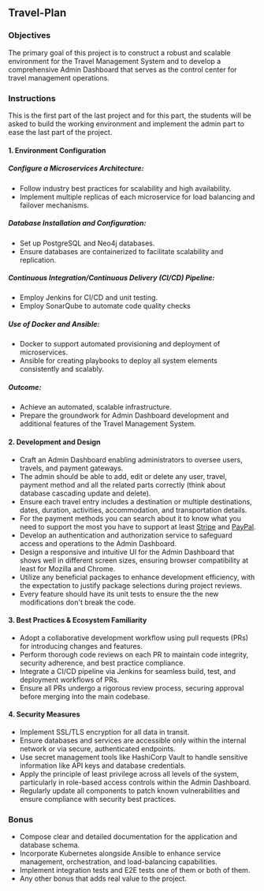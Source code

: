 ## Travel-Plan

### Objectives

The primary goal of this project is to construct a robust and scalable environment for the Travel Management System and to develop a comprehensive Admin Dashboard that serves as the control center for travel management operations.

### Instructions

This is the first part of the last project and for this part, the students will be asked to build the working environment and implement the admin part to ease the last part of the project.

#### 1. Environment Configuration

##### Configure a Microservices Architecture:
-    Follow industry best practices for scalability and high availability.
-    Implement multiple replicas of each microservice for load balancing and failover mechanisms.

##### Database Installation and Configuration:
-    Set up PostgreSQL and Neo4j databases.
-    Ensure databases are containerized to facilitate scalability and replication.

##### Continuous Integration/Continuous Delivery (CI/CD) Pipeline:
-   Employ Jenkins for CI/CD and unit testing.
-   Employ SonarQube to automate code quality checks

##### Use of Docker and Ansible:
-    Docker to support automated provisioning and deployment of microservices.
-    Ansible for creating playbooks to deploy all system elements consistently and scalably.

##### Outcome:
-    Achieve an automated, scalable infrastructure.
-    Prepare the groundwork for Admin Dashboard development and additional features of the Travel Management System.

#### 2. Development and Design

- Craft an Admin Dashboard enabling administrators to oversee users, travels, and payment gateways.
- The admin should be able to add, edit or delete any user, travel, payment method and all the related parts correctly (think about database cascading update and delete).
- Ensure each travel entry includes a destination or multiple destinations, dates, duration, activities, accommodation, and transportation details.
- For the payment methods you can search about it to know what you need to support the most you have to support at least [Stripe](https://stripe.com/docs/development) and [PayPal](https://developer.paypal.com/home).
- Develop an authentication and authorization service to safeguard access and operations to the Admin Dashboard.
- Design a responsive and intuitive UI for the Admin Dashboard that shows well in different screen sizes, ensuring browser compatibility at least for Mozilla and Chrome.
- Utilize any beneficial packages to enhance development efficiency, with the expectation to justify package selections during project reviews.
- Every feature should have its unit tests to ensure the the new modifications don't break the code. 


#### 3. Best Practices & Ecosystem Familiarity

- Adopt a collaborative development workflow using pull requests (PRs) for introducing changes and features.
- Perform thorough code reviews on each PR to maintain code integrity, security adherence, and best practice compliance.
- Integrate a CI/CD pipeline via Jenkins for seamless build, test, and deployment workflows of PRs.
- Ensure all PRs undergo a rigorous review process, securing approval before merging into the main codebase.

#### 4. Security Measures

- Implement SSL/TLS encryption for all data in transit.
- Ensure databases and services are accessible only within the internal network or via secure, authenticated endpoints.
- Use secret management tools like HashiCorp Vault to handle sensitive information like API keys and database credentials.
- Apply the principle of least privilege across all levels of the system, particularly in role-based access controls within the Admin Dashboard.
- Regularly update all components to patch known vulnerabilities and ensure compliance with security best practices.

### Bonus

- Compose clear and detailed documentation for the application and database schema.
- Incorporate Kubernetes alongside Ansible to enhance service management, orchestration, and load-balancing capabilities.
- Implement integration tests and E2E tests one of them or both of them. 
- Any other bonus that adds real value to the project.

